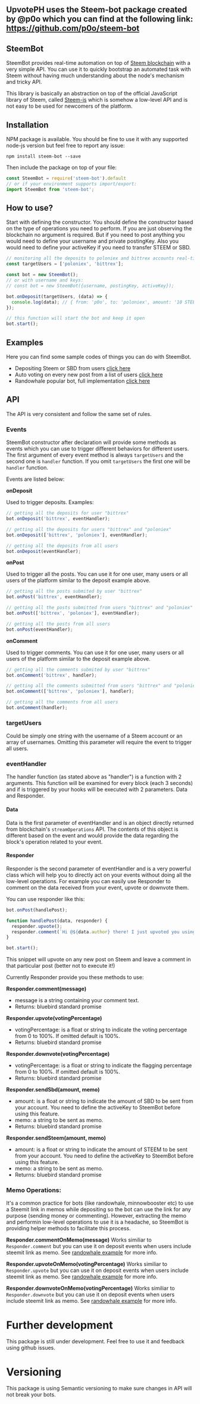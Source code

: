 ## UpvotePH uses the Steem-bot package created by @p0o which you can find at the following link: https://github.com/p0o/steem-bot


## SteemBot
SteemBot provides real-time automation on top of [Steem blockchain](https://steem.io/) with a very simple API. You can use it to quickly bootstrap an automated task with Steem without having much understanding about the node's mechanism and tricky API.

This library is basically an abstraction on top of the official JavaScript library of Steem, called [Steem-js](https://github.com/steemit/steem-js) which is somehow a low-level API and is not easy to be used for newcomers of the platform.

## Installation

NPM package is available. You should be fine to use it with any supported node-js version but feel free to report any issue:

```shell
npm install steem-bot --save
```

Then include the package on top of your file:

```javascript
const SteemBot = require('steem-bot').default
// or if your environment supports import/export:
import SteemBot from 'steem-bot';
```

## How to use?

Start with defining the constructor. You should define the constructor based on the type of operations you need to perform. If you are just observing the blockchain no argument is required. But if you need to post anything you would need to define your username and private postingKey. Also you would need to define your activeKey if you need to transfer STEEM or SBD.

```javascript
// monitoring all the deposits to poloniex and bittrex accounts real-time
const targetUsers = ['poloniex', 'bittrex'];

const bot = new SteemBot();
// or with username and keys:
// const bot = new SteemBot({username, postingKey, activeKey});

bot.onDeposit(targetUsers, (data) => {
  console.log(data); // { from: 'p0o', to: 'poloniex', amount: '10 STEEM', memo: 'GbH4HgV35Ygv'}
});

// this function will start the bot and keep it open
bot.start();
```

## Examples

Here you can find some sample codes of things you can do with SteemBot.

- Depositing Steem or SBD from users [click here](https://github.com/p0o/steem-bot/blob/master/example/deposit.js)
- Auto voting on every new post from a list of users [click here](https://github.com/p0o/steem-bot/blob/master/example/voterBot.js)
- Randowhale popular bot, full implementation [click here](https://github.com/p0o/steem-bot/blob/master/example/randowhale.js)

## API

The API is very consistent and follow the same set of rules.

### Events
SteemBot constructor after declaration will provide some methods as events which you can use to trigger different behaviors for different users. The first argument of every event method is always `targetUsers` and the second one is `handler` function. If you omit `targetUsers` the first one will be `handler` function.

Events are listed below:

**onDeposit**

Used to trigger deposits. Examples:

```javascript
// getting all the deposits for user "bittrex"
bot.onDeposit('bittrex', eventHandler);

// getting all the deposits for users "bittrex" and "poloniex"
bot.onDeposit(['bittrex', 'poloniex'], eventHandler);

// getting all the deposits from all users
bot.onDeposit(eventHandler);
```
**onPost**

Used to trigger all the posts. You can use it for one user, many users or all users of the platform similar to the deposit example above.

```javascript
// getting all the posts submited by user "bittrex"
bot.onPost('bittrex', eventHandler);

// getting all the posts submitted from users "bittrex" and "poloniex"
bot.onPost(['bittrex', 'poloniex'], eventHandler);

// getting all the posts from all users
bot.onPost(eventHandler);
```

**onComment**

Used to trigger comments. You can use it for one user, many users or all users of the platform similar to the deposit example above.

```javascript
// getting all the comments submited by user "bittrex"
bot.onComment('bittrex', handler);

// getting all the comments submitted from users "bittrex" and "poloniex"
bot.onComment(['bittrex', 'poloniex'], handler);

// getting all the comments from all users
bot.onComment(handler);
```

### targetUsers

Could be simply one string with the username of a Steem account or an array of usernames. Omitting this parameter will require the event to trigger all users.

### eventHandler

The handler function (as stated above as "handler") is a function with 2 arguments. This function will be  examined for every  block (each 3 seconds) and if is triggered by your hooks will be executed with 2 parameters. Data and Responder.

#### Data

Data is the first parameter of eventHandler and is an object directly returned from blockchain's `streamOperations` API. The contents of this object is different based on the event and would provide the data regarding the block's operation related to your event.

#### Responder

Responder is the second parameter of eventHandler and is a very powerful class which will help you to directly act on your events without doing all the low-level operations. For example you can easily use Responder to comment on the data received from your event, upvote or downvote them.

You can use responder like this:

```javascript
bot.onPost(handlePost);

function handlePost(data, responder) {
  responder.upvote();
  responder.comment(`Hi @${data.author} there! I just upvoted you using SteemBot JavaScript library!`);
}

bot.start();
```
This snippet will upvote on any new post on Steem and leave a comment in that particular post (better not to execute it!)

Currently Responder provide you these methods to use:

**Responder.comment(message)**
- message is a string containing your comment text. 
- Returns: bluebird standard promise

**Responder.upvote(votingPercentage)**
- votingPercentage: is a float or string to indicate the voting percentage from 0 to 100%. If omitted default is 100%.
- Returns: bluebird standard promise

**Responder.downvote(votingPercentage)**
- votingPercentage: is a float or string to indicate the flagging percentage from 0 to 100%. If omitted default is 100%.
- Returns: bluebird standard promise

**Responder.sendSbd(amount, memo)**
- amount: is a float or string to indicate the amount of SBD to be sent from your account. You need to define the activeKey to SteemBot before using this feature.
- memo: a string to be sent as memo.
- Returns: bluebird standard promise

**Responder.sendSteem(amount, memo)**
- amount: is a float or string to indicate the amount of STEEM to be sent from your account. You need to define the activeKey to SteemBot before using this feature.
- memo: a string to be sent as memo.
- Returns: bluebird standard promise

### Memo Operations:
It's a common practice for bots (like randowhale, minnowbooster etc) to use a Steemit link in memos while depositing so the bot can use the link for any purpose (sending money or commenting). However, extracting the memo and performin low-level operations to use it is a headache, so SteemBot is providing helper methods to facilitate this process.

**Responder.commentOnMemo(message)**
Works similiar to `Responder.comment` but you can use it on deposit events when users include steemit link as memo. See [randowhale example](https://github.com/p0o/steem-bot/blob/master/example/randowhale.js) for more info.

**Responder.upvoteOnMemo(votingPercentage)**
Works similiar to `Responder.upvote` but you can use it on deposit events when users include steemit link as memo. See [randowhale example](https://github.com/p0o/steem-bot/blob/master/example/randowhale.js) for more info.

**Responder.downvoteOnMemo(votingPercentage)**
Works similiar to `Responder.downvote` but you can use it on deposit events when users include steemit link as memo. See [randowhale example](https://github.com/p0o/steem-bot/blob/master/example/randowhale.js) for more info.

# Further development
This package is still under development. Feel free to use it and feedback using github issues.

# Versioning
This package is using Semantic versioning to make sure changes in API will not break your bots.



